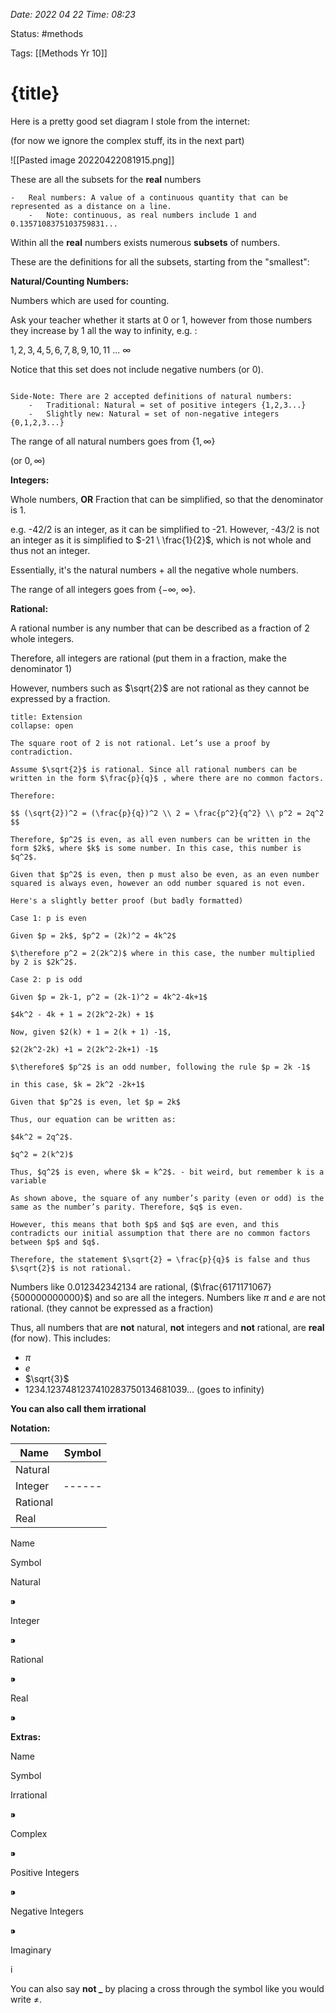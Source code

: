 
*Date: 2022 04 22 Time: 08:23*

Status: #methods

Tags: [[Methods Yr 10]]

# {title}

Here is a pretty good set diagram I stole from the internet:

(for now we ignore the complex stuff, its in the next part)

![[Pasted image 20220422081915.png]]

These are all the subsets for the **real** numbers

```ad-note
-   Real numbers: A value of a continuous quantity that can be represented as a distance on a line.
    -   Note: continuous, as real numbers include 1 and 0.1357108375103759831...

```

Within all the **real** numbers exists numerous **subsets** of numbers.

These are the definitions for all the subsets, starting from the "smallest":

**Natural/Counting Numbers:**

Numbers which are used for counting.

Ask your teacher whether it starts at 0 or 1, however from those numbers they increase by 1 all the way to infinity, e.g. :

$1, 2,3,4,5,6,7,8,9,10,11 \ ... \ \infty$

Notice that this set does not include negative numbers (or 0).

```ad-note

Side-Note: There are 2 accepted definitions of natural numbers:
    -   Traditional: Natural = set of positive integers {1,2,3...}
    -   Slightly new: Natural = set of non-negative integers {0,1,2,3...}
```

The range of all natural numbers goes from {$1, \infty$}

(or $0, \infty$)

**Integers:**

Whole numbers, **OR**
Fraction that can be simplified, so that the denominator is 1.

e.g. -42/2 is an integer, as it can be simplified to -21. However, -43/2 is not an integer as it is simplified to $-21 \ \frac{1}{2}$, which is not whole and thus not an integer.

Essentially, it's the natural numbers + all the negative whole numbers.

The range of all integers goes from {$-\infty , \ \infty$}.

**Rational:**

A rational number is any number that can be described as a fraction of 2 whole integers.

Therefore, all integers are rational (put them in a fraction, make the denominator 1)

However, numbers such as $\sqrt{2}$ are not rational as they cannot be expressed by a fraction.

```ad-seealso
title: Extension
collapse: open

The square root of 2 is not rational. Let’s use a proof by contradiction.

Assume $\sqrt{2}$ is rational. Since all rational numbers can be written in the form $\frac{p}{q}$ , where there are no common factors.

Therefore:

$$ (\sqrt{2})^2 = (\frac{p}{q})^2 \\ 2 = \frac{p^2}{q^2} \\ p^2 = 2q^2 $$

Therefore, $p^2$ is even, as all even numbers can be written in the form $2k$, where $k$ is some number. In this case, this number is $q^2$.

Given that $p^2$ is even, then p must also be even, as an even number squared is always even, however an odd number squared is not even.

Here's a slightly better proof (but badly formatted)

Case 1: p is even

Given $p = 2k$, $p^2 = (2k)^2 = 4k^2$

$\therefore p^2 = 2(2k^2)$ where in this case, the number multiplied by 2 is $2k^2$.

Case 2: p is odd

Given $p = 2k-1, p^2 = (2k-1)^2 = 4k^2-4k+1$

$4k^2 - 4k + 1 = 2(2k^2-2k) + 1$

Now, given $2(k) + 1 = 2(k + 1) -1$,

$2(2k^2-2k) +1 = 2(2k^2-2k+1) -1$

$\therefore$ $p^2$ is an odd number, following the rule $p = 2k -1$

in this case, $k = 2k^2 -2k+1$

Given that $p^2$ is even, let $p = 2k$

Thus, our equation can be written as:

$4k^2 = 2q^2$.

$q^2 = 2(k^2)$

Thus, $q^2$ is even, where $k = k^2$. - bit weird, but remember k is a variable

As shown above, the square of any number’s parity (even or odd) is the same as the number’s parity. Therefore, $q$ is even.

However, this means that both $p$ and $q$ are even, and this contradicts our initial assumption that there are no common factors between $p$ and $q$.

Therefore, the statement $\sqrt{2} = \frac{p}{q}$ is false and thus $\sqrt{2}$ is not rational.
```


Numbers like 0.012342342134 are rational, ($\frac{6171171067}{500000000000}$) and so are all the integers. Numbers like $\pi$ and $e$ are not rational. (they cannot be expressed as a fraction)

Thus, all numbers that are **not** natural, **not** integers and **not** rational, are **real** (for now). This includes:

-   $\pi$
-   $e$
-   $\sqrt{3}$
-   1234.1237481237410283750134681039... (goes to infinity)

**You can also call them irrational**

**Notation:**

| Name     | Symbol |
| -------- | ------ |
| Natural  |  |
| Integer  | ------ |
| Rational |        |
| Real   |        |
Name

Symbol

Natural

⁍

Integer

⁍

Rational

⁍

Real

⁍

**Extras:**

Name

Symbol

Irrational

⁍

Complex

⁍

Positive Integers

⁍

Negative Integers

⁍

Imaginary

i

You can also say **not _** by placing a cross through the symbol like you would write $\neq$.